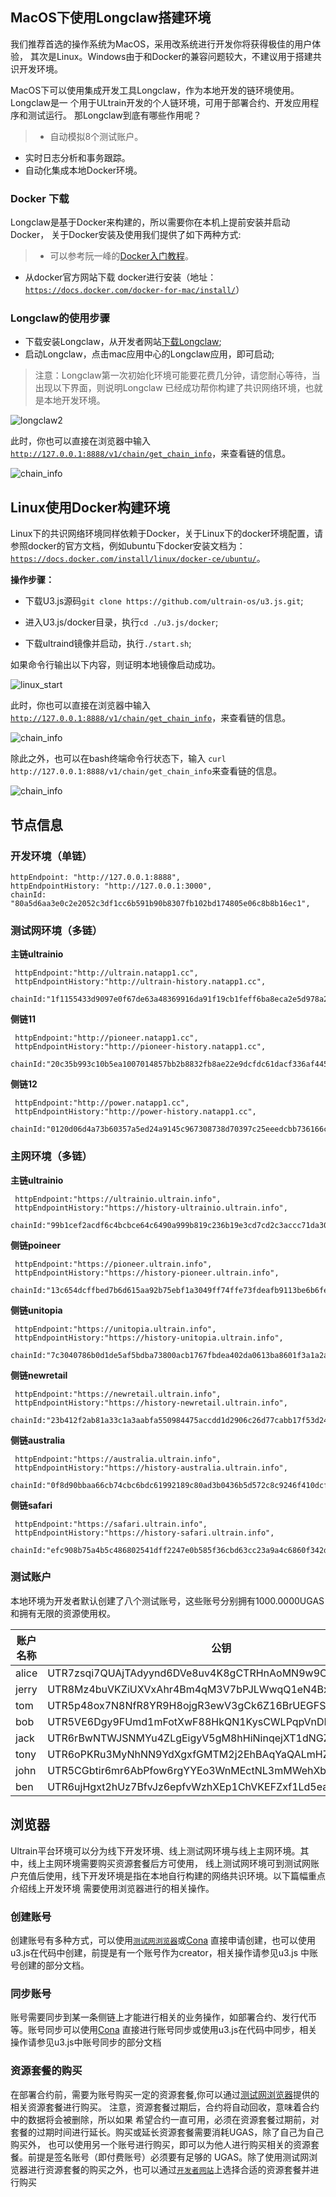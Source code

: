 ## MacOS下使用Longclaw搭建环境

我们推荐首选的操作系统为MacOS，采用改系统进行开发你将获得极佳的用户体验，
其次是Linux。Windows由于和Docker的兼容问题较大，不建议用于搭建共识开发环境。

MacOS下可以使用集成开发工具Longclaw，作为本地开发的链环境使用。Longclaw是一
个用于ULtrain开发的个人链环境，可用于部署合约、开发应用程序和测试运行。
那Longclaw到底有哪些作用呢？   

>+ 自动模拟8个测试账户。  
+ 实时日志分析和事务跟踪。  
+ 自动化集成本地Docker环境。

### Docker 下载
 
Longclaw是基于Docker来构建的，所以需要你在本机上提前安装并启动Docker，
关于Docker安装及使用我们提供了如下两种方式:
> * 可以参考阮一峰的[Docker入门教程](http://www.ruanyifeng.com/blog/2018/02/docker-tutorial.html)。
* 从docker官方网站下载 docker进行安装（地址：[`https://docs.docker.com/docker-for-mac/install/`](https://docs.docker.com/docker-for-mac/install/)）

### Longclaw的使用步骤

- 下载安装Longclaw，从开发者网站[下载Longclaw](https://developer.ultrain.info/tools);
- 启动Longclaw，点击mac应用中心的Longclaw应用，即可启动;

> 注意：Longclaw第一次初始化环境可能要花费几分钟，请您耐心等待，当出现以下界面，则说明Longclaw
> 已经成功帮你构建了共识网络环境，也就是本地开发环境。

​![longclaw2](https://user-images.githubusercontent.com/1866848/59199042-9b31dd80-8bc7-11e9-87cb-59254a91a764.png)

此时，你也可以直接在浏览器中输入 [`http://127.0.0.1:8888/v1/chain/get_chain_info`](http://127.0.0.1:8888/v1/chain/get_chain_info)，来查看链的信息。

![chain_info](https://user-images.githubusercontent.com/1866848/59199390-683c1980-8bc8-11e9-8988-38b74e4d1a25.jpeg)

## Linux使用Docker构建环境

Linux下的共识网络环境同样依赖于Docker，关于Linux下的docker环境配置，请参照docker的官方文档，例如ubuntu下docker安装文档为：[`https://docs.docker.com/install/linux/docker-ce/ubuntu/`](https://docs.docker.com/install/linux/docker-ce/ubuntu/)。

**操作步骤：**

  - 下载U3.js源码`git clone https://github.com/ultrain-os/u3.js.git`;
  
  - 进入U3.js/docker目录，执行`cd ./u3.js/docker`;
  
  - 下载ultraind镜像并启动，执行`./start.sh`;
  
如果命令行输出以下内容，则证明本地镜像启动成功。

![linux_start](https://user-images.githubusercontent.com/1866848/59198819-31b1cf00-8bc7-11e9-8c81-8ece10e90748.jpeg)

此时，你也可以直接在浏览器中输入 [`http://127.0.0.1:8888/v1/chain/get_chain_info`](http://127.0.0.1:8888/v1/chain/get_chain_info)，来查看链的信息。

![chain_info](https://user-images.githubusercontent.com/1866848/59199390-683c1980-8bc8-11e9-8988-38b74e4d1a25.jpeg)

除此之外，也可以在bash终端命令行状态下，输入
`curl http://127.0.0.1:8888/v1/chain/get_chain_info`来查看链的信息。

![chain_info](https://user-images.githubusercontent.com/1866848/59199937-b6055180-8bc9-11e9-86a6-3a36d37265ef.png)

## 节点信息


### 开发环境（单链）
```
httpEndpoint: "http://127.0.0.1:8888",  
httpEndpointHistory: "http://127.0.0.1:3000",  
chainId: "80a5d6aa3e0c2e2052c3df1cc6b591b90b8307fb102bd174805e06c8b8b16ec1",
```
  
### 测试网环境（多链）

**主链ultrainio**

```
 httpEndpoint:"http://ultrain.natapp1.cc",  
 httpEndpointHistory:"http://ultrain-history.natapp1.cc",  
 chainId:"1f1155433d9097e0f67de63a48369916da91f19cb1feff6ba8eca2e5d978a2b2",
```

**侧链11**

```
 httpEndpoint:"http://pioneer.natapp1.cc",  
 httpEndpointHistory:"http://pioneer-history.natapp1.cc",  
 chainId:"20c35b993c10b5ea1007014857bb2b8832fb8ae22e9dcfdc61dacf336af4450f",
```

**侧链12**

```
 httpEndpoint:"http://power.natapp1.cc",  
 httpEndpointHistory:"http://power-history.natapp1.cc",  
 chainId:"0120d06d4a73b60357a5ed24a9145c967308738d70397c25eeedcbb736166ccf",
```

### 主网环境（多链）

**主链ultrainio**

```
 httpEndpoint:"https://ultrainio.ultrain.info",  
 httpEndpointHistory:"https://history-ultrainio.ultrain.info",  
 chainId:"99b1cef2acdf6c4bcbce64c6490a999b819c236b19e3cd7cd2c3accc71da30ef",
```

**侧链poineer**

```
 httpEndpoint:"https://pioneer.ultrain.info",  
 httpEndpointHistory:"https://history-pioneer.ultrain.info",  
 chainId:"13c654dcffbed7b6d615aa92b75ebf1a3049ff74ffe73fdeafb9113be6b6fe22",
```

**侧链unitopia**

```
 httpEndpoint:"https://unitopia.ultrain.info",  
 httpEndpointHistory:"https://history-unitopia.ultrain.info",  
 chainId:"7c3040786b0d1de5af5bdba73800acb1767fbdea402da0613ba8601f3a1a2acb",
```

**侧链newretail**

```
 httpEndpoint:"https://newretail.ultrain.info",  
 httpEndpointHistory:"https://history-newretail.ultrain.info",  
 chainId:"23b412f2ab81a33c1a3aabfa550984475accdd1d2906c26d77cabb17f53d24ac",
```

**侧链australia**

```
 httpEndpoint:"https://australia.ultrain.info",  
 httpEndpointHistory:"https://history-australia.ultrain.info",  
 chainId:"0f8d90bbaa66cb74cbc6bdc61992189c80ad3b0436b5d572c8c9246f410dcfcb",
```

**侧链safari**

```
 httpEndpoint:"https://safari.ultrain.info",  
 httpEndpointHistory:"https://history-safari.ultrain.info",  
 chainId:"efc908b75a4b5c486802541dff2247e0b585f36cbd63cc23a9a4c6860f342dae",
```

### 测试账户

本地环境为开发者默认创建了八个测试账号，这些账号分别拥有1000.0000UGAS和拥有无限的资源使用权。

| 账户名称 | 公钥                                                  | 私钥                                                |
| -------- | ----------------------------------------------------- | --------------------------------------------------- |
| alice    | UTR7zsqi7QUAjTAdyynd6DVe8uv4K8gCTRHnAoMN9w9CA1xLCTDVv | 5J9bWm2ThenDm3tjvmUgHtWCVMUdjRR1pxnRtnJjvKA4b2ut5WK |
| jerry    | UTR8Mz4buVKZiUXVxAhr4Bm4qM3V7bPJLWwqQ1eN4BxxcFJ3LosY9 | 5JFz7EbcsCNHrDLuf9VpHtnLdepL4CcAEXu7AtSUYfcoiszursr |
| tom      | UTR5p48ox7N8NfR8YR9H8ojgR3ewV3gCk6Z16BrUEGFSgonKUs1KR | 5KXYYEWSFRWfNVrMPaVcxiRTjD9PzHjBSzxhA9MeQKHPMxWP8kU |
| bob      | UTR5VE6Dgy9FUmd1mFotXwF88HkQN1KysCWLPqpVnDMjRvGRi1YrM | 5JoQtsKQuH8hC9MyvfJAqo6qmKLm8ePYNucs7tPu2YxG12trzBt |
| jack     | UTR6rBwNTWJSNMYu4ZLgEigyV5gM8hHiNinqejXT1dNGZa5xsbpCB | 5JC2uWa7Pba5V8Qmn1pQPWKDPgwmRSYeZzAxK48jje6GP5iMqmM |
| tony     | UTR6oPKRu3MyNhNN9YdXgxfGMTM2j2EhBAqYaQALmHZ7kcQmD9uE4 | 5KbHvFfDXovPvo2ACNd23yAE9kJF7Mxaws7srp6VapjMr7TrHZB |
| john     | UTR5CGbtir6mr6AbPfow6rgYYEo3WnMEctNL3mMWehXbDwvomqHQG | 5JxipaPk9qvM4xZ4ggRBGbntXatnwmGQ1ZHMaF9RSPLhyg17ALW |
| ben      | UTR6ujHgxt2hUz7BfvJz6epfvWzhXEp1ChVKEFZxf1Ld5ea83WE6V | 5JbedY3jGfNK7HcLXcqGqSYrmX2n8wQWqZAuq6K7Gcf4Dj62UfL |


## 浏览器

Ultrain平台环境可以分为线下开发环境、线上测试网环境与线上主网环境。其中，线上主网环境需要购买资源套餐后方可使用，
线上测试网环境可到测试网账户充值后使用，线下开发环境是指在本地自行构建的网络共识环境。以下篇幅重点介绍线上开发环境
需要使用浏览器进行的相关操作。

### 创建账号

创建账号有多种方式，可以使用[`测试网浏览器`](https://testnet-explorer.ultrain.info/ultrainio/account-recharge)或[Cona](https://developer.ultrain.info/tutorial/cona_introduce)
直接申请创建，也可以使用u3.js在代码中创建，前提是有一个账号作为creator，相关操作请参见u3.js
中账号创建的部分文档。

### 同步账号

账号需要同步到某一条侧链上才能进行相关的业务操作，如部署合约、发行代币等。账号同步可以使用[Cona](https://developer.ultrain.info/tutorial/cona_introduce)
直接进行账号同步或使用u3.js在代码中同步，相关操作请参见u3.js中账号同步的部分文档

### 资源套餐的购买

在部署合约前，需要为账号购买一定的资源套餐,你可以通过[测试网浏览器](https://testnet-explorer.ultrain.info/ultrainio/account-recharge)提供的相关资源套餐进行购买。
注意，资源套餐过期后，合约将自动回收，意味着合约中的数据将会被删除，所以如果
希望合约一直可用，必须在资源套餐过期前，对套餐的过期时间进行延长。购买或延长资源套餐需要消耗UGAS，除了自己为自己购买外，
也可以使用另一个账号进行购买，即可以为他人进行购买相关的资源套餐。前提是签名账号（即付费账号）必须要有足够的
UGAS。除了使用测试网浏览器进行资源套餐的购买之外，也可以通过[`开发者网站`](https://developer.ultrain.info/resources)上选择合适的资源套餐并进行购买
